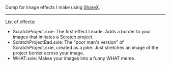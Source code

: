Dump for image effects I make using [ShareX](https://getsharex.com).

---

List of effects:
* ScratchProject.sxie: The first effect I made. Adds a border to your images that imitates a [Scratch](https://scratch.mit.edu) project.
* ScratchProjectBad.sxie: The "poor man's version" of ScratchProject.sxie, created as a joke. Just stretches an image of the project border across your image.
* WHAT.sxie: Makes your images into a funny WHAT meme.

